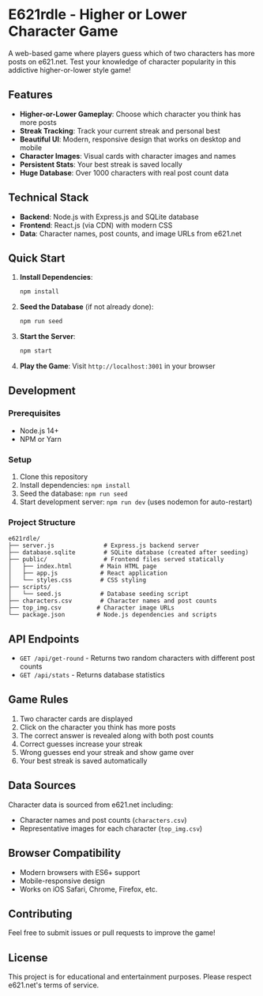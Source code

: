 # E621rdle - Higher or Lower Character Game

A web-based game where players guess which of two characters has more posts on e621.net. Test your knowledge of character popularity in this addictive higher-or-lower style game!

## Features

- **Higher-or-Lower Gameplay**: Choose which character you think has more posts
- **Streak Tracking**: Track your current streak and personal best
- **Beautiful UI**: Modern, responsive design that works on desktop and mobile
- **Character Images**: Visual cards with character images and names
- **Persistent Stats**: Your best streak is saved locally
- **Huge Database**: Over 1000 characters with real post count data

## Technical Stack

- **Backend**: Node.js with Express.js and SQLite database
- **Frontend**: React.js (via CDN) with modern CSS
- **Data**: Character names, post counts, and image URLs from e621.net

## Quick Start

1. **Install Dependencies**:
   ```bash
   npm install
   ```

2. **Seed the Database** (if not already done):
   ```bash
   npm run seed
   ```

3. **Start the Server**:
   ```bash
   npm start
   ```

4. **Play the Game**:
   Visit `http://localhost:3001` in your browser

## Development

### Prerequisites

- Node.js 14+ 
- NPM or Yarn

### Setup

1. Clone this repository
2. Install dependencies: `npm install`
3. Seed the database: `npm run seed`
4. Start development server: `npm run dev` (uses nodemon for auto-restart)

### Project Structure

```
e621rdle/
├── server.js              # Express.js backend server
├── database.sqlite        # SQLite database (created after seeding)
├── public/                # Frontend files served statically
│   ├── index.html        # Main HTML page
│   ├── app.js            # React application
│   └── styles.css        # CSS styling
├── scripts/
│   └── seed.js           # Database seeding script
├── characters.csv        # Character names and post counts
├── top_img.csv          # Character image URLs
└── package.json         # Node.js dependencies and scripts
```

## API Endpoints

- `GET /api/get-round` - Returns two random characters with different post counts
- `GET /api/stats` - Returns database statistics

## Game Rules

1. Two character cards are displayed
2. Click on the character you think has more posts
3. The correct answer is revealed along with both post counts
4. Correct guesses increase your streak
5. Wrong guesses end your streak and show game over
6. Your best streak is saved automatically

## Data Sources

Character data is sourced from e621.net including:
- Character names and post counts (`characters.csv`)
- Representative images for each character (`top_img.csv`)

## Browser Compatibility

- Modern browsers with ES6+ support
- Mobile-responsive design
- Works on iOS Safari, Chrome, Firefox, etc.

## Contributing

Feel free to submit issues or pull requests to improve the game!

## License

This project is for educational and entertainment purposes. Please respect e621.net's terms of service.